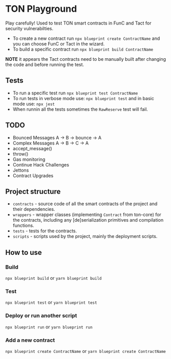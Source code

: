# TON Playground

Play carefully! Used to test TON smart contracts in FunC and Tact for security vulnerabilties.

- To create a new contract run `npx blueprint create ContractName` and you can choose FunC or Tact in the wizard.
- To build a specific contract run `npx blueprint build ContractName`

**NOTE** it appears the Tact contracts need to be manually built after changing the code and before running the test.

## Tests

- To run a specific test run `npx blueprint test ContractName` 
- To run tests in verbose mode use: `npx blueprint test` and in basic mode use: `npx jest` 
- When runnin all the tests sometimes the `RawReserve` test will fail.

## TODO

- Bounced Messages A -> B -> bounce -> A
- Complex Messages A -> B -> C -> A
- accept_message()
- throw()
- Gas monitoring
- Continue Hack Challenges 
- Jettons
- Contract Upgrades

## Project structure

-   `contracts` - source code of all the smart contracts of the project and their dependencies.
-   `wrappers` - wrapper classes (implementing `Contract` from ton-core) for the contracts, including any [de]serialization primitives and compilation functions.
-   `tests` - tests for the contracts.
-   `scripts` - scripts used by the project, mainly the deployment scripts.

## How to use

### Build

`npx blueprint build` or `yarn blueprint build`

### Test

`npx blueprint test` or `yarn blueprint test`

### Deploy or run another script

`npx blueprint run` or `yarn blueprint run`

### Add a new contract

`npx blueprint create ContractName` or `yarn blueprint create ContractName`

